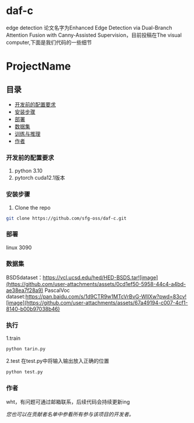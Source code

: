 # daf-c
edge detection
论文名字为Enhanced Edge Detection via Dual-Branch Attention Fusion with Canny-Assisted Supervision，目前投稿在The visual computer,下面是我们代码的一些细节

# ProjectName


## 目录
- [开发前的配置要求](#开发前的配置要求)
- [安装步骤](#安装步骤)
- [部署](#部署)
- [数据集](#数据集)
- [训练与推理](#执行)
- [作者](#作者)





### 开发前的配置要求

1. python 3.10
2. pytorch cuda12.1版本

### **安装步骤**

1. Clone the repo

```sh
git clone https://github.com/sfg-oss/daf-c.git
```


### 部署

linux 3090



### 数据集

BSDSdataset：https://vcl.ucsd.edu/hed/HED-BSDS.tar![image](https://github.com/user-attachments/assets/0cd1ef50-5958-44c4-a4bd-ae38ea7f28a9)
PascalVoc dataset:https://pan.baidu.com/s/1d9CTR9w1MTcVrBvG-WIIXw?pwd=83cv![image](https://github.com/user-attachments/assets/67a49194-c007-4cf1-8140-b00b97038b46)


### 执行
1.train 

```sh
python tarin.py
```
2.test 在test.py中将输入输出放入正确的位置
```sh
python test.py
```



### 作者

wht，有问题可通过邮箱联系，后续代码会持续更新ing

 *您也可以在贡献者名单中参看所有参与该项目的开发者。*








